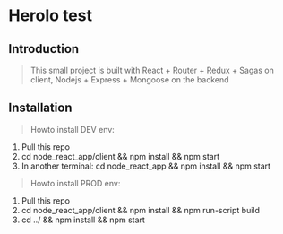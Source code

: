 # Herolo test

## Introduction

> This small project is built with React + Router + Redux + Sagas on client, Nodejs + Express + Mongoose on the backend

## Installation

> Howto install DEV env:
1. Pull this repo
2. cd node_react_app/client && npm install && npm start
3. In another terminal: cd node_react_app && npm install && npm start

> Howto install PROD env:
1. Pull this repo
2. cd node_react_app/client && npm install && npm run-script build
3. cd ../ && npm install && npm start
